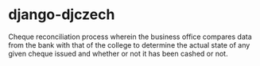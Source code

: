 django-djczech
==============

Cheque reconciliation process wherein the business office compares data from the bank with that of the college to determine the actual state of any given cheque issued and whether or not it has been cashed or not.
